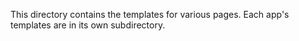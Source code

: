 This directory contains the templates for various pages.
Each app's templates are in its own subdirectory.
